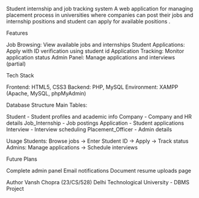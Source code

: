 Student internship and job tracking system 
A web application for managing placement process in universities where companies can post their jobs and internship positions and student can apply for available positions .

Features

Job Browsing: View available jobs and internships
Student Applications: Apply with ID verification using student id
Application Tracking: Monitor application status
Admin Panel: Manage applications and interviews (partial)

Tech Stack

Frontend: HTML5, CSS3
Backend: PHP, MySQL
Environment: XAMPP (Apache, MySQL, phpMyAdmin)

Database Structure
Main Tables:

Student - Student profiles and academic info
Company - Company and HR details
Job_Internship - Job postings
Application - Student applications
Interview - Interview scheduling
Placement_Officer - Admin details

Usage
Students: Browse jobs → Enter Student ID → Apply → Track status
Admins: Manage applications → Schedule interviews

Future Plans

Complete admin panel
Email notifications
Document resume uploads page 

Author
Vansh Chopra (23/CS/528)
Delhi Technological University - DBMS Project